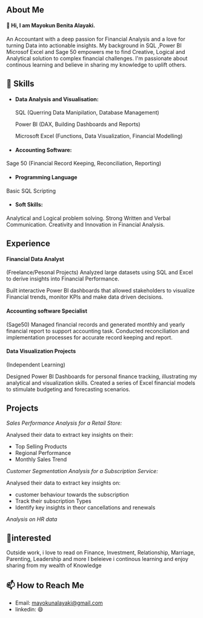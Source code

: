 ##  About Me
#### 👋 Hi, I am Mayokun Benita Alayaki.
 An Accountant with a deep passion for Financial Analysis and a love for turning Data into actionable insights. My background in SQL ,Power BI Microsof Excel and Sage 50 empowers me to find Creative, Logical and Analytical solution to complex financial challenges.  I'm passionate about continous learning and believe in sharing my knowledge to uplift others.
 
## 🌱 Skills 
- #### Data Analysis and Visualisation:
 
  SQL (Querring Data Manipilation, Database Management)
  
  Power BI (DAX, Building Dashboards and Reports)
  
  Microsoft Excel (Functions, Data Visualization, Financial Modelling)
  
- #### Accounting Software:
 
 Sage 50 (Financial Record Keeping, Reconciliation, Reporting)
  
- #### Programming Language
  
 Basic SQL Scripting
 
- #### Soft Skills:
 
Analytical and Logical problem solving.
Strong Written and Verbal Communication.
Creativity and Innovation in Financial Analysis.

 ## Experience

 #### Financial Data Analyst
 (Freelance/Pesonal Projects)
 Analyzed large datasets using SQL and Excel to derive insights into Financial Performance.

 Built interactive Power BI dashboards that allowed stakeholders to visualize Financial trends, monitor KPIs and make data driven decisions.

 #### Accounting software Specialist
 (Sage50)
 Managed financial records and generated monthly and yearly financial report to support accounting task.
 Conducted reconciliation and implementation processes for accurate record keeping and report.

 #### Data Visualization Projects
 (Independent Learning)

 Designed Power BI Dashboards for personal finance tracking, illustrating my analytical and visualization skills.
 Created a series of Excel financial models to stimulate budgeting and forecasting scenarios.

 ## Projects
 
 *Sales Performance Analysis for a Retail Store:*
 
 Analysed their data to extract key insights on their:
 
- Top Selling Products
- Regional Performance
- Monthly Sales Trend
 
*Customer Segmentation Analysis for a Subscription Service:*

Analysed their data to extract key insights on:
- customer behaviour towards the subscription
- Track their subscription Types
- Identify key insights in theor cancellations and renewals
 
 *Analysis on HR data*
 
## 👀interested
  Outside work, i love to read on Finance, Investment, Relationship, Marriage, Parenting, Leadership and more
  I beleieve i continous learning and enjoy sharing from my wealth of Knowledge

## 📫 How to Reach Me 
- Email: mayokunalayaki@gmail.com
- linkedin: 
😄 

<!---
mayokunbenita/mayokunbenita is a ✨ special ✨ repository because its `README.md` (this file) appears on your GitHub profile.
You can click the Preview link to take a look at your changes.
--->
